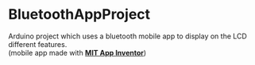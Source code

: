 # BluetoothAppProject
Arduino project which uses a bluetooth mobile app to display on the LCD different features.  
(mobile app made with **[MIT App Inventor](https://appinventor.mit.edu/)**) 

